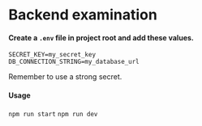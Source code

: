 # Backend examination

#### Create a `.env` file in project root and add these values.
```
SECRET_KEY=my_secret_key
DB_CONNECTION_STRING=my_database_url
```
Remember to use a strong secret.

#### Usage
`npm run start`
`npm run dev`